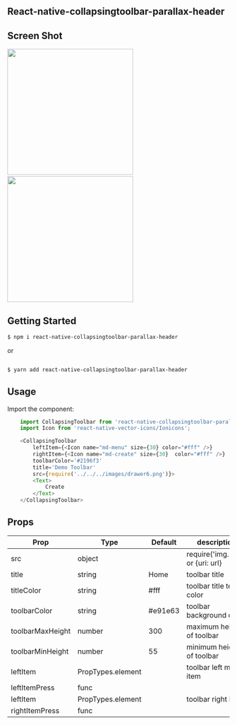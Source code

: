 ## React-native-collapsingtoolbar-parallax-header

## Screen Shot

<img src="https://github.com/sanpyaelin/react-native-collapsingtoolbar/blob/master/screenshot/1.gif" width="285">    <img src="https://github.com/sanpyaelin/react-native-collapsingtoolbar/blob/master/screenshot/2.gif" width="285">


## Getting Started
```bash
$ npm i react-native-collapsingtoolbar-parallax-header 
```

or 
```bash

$ yarn add react-native-collapsingtoolbar-parallax-header
```

## Usage

Import the component:
```js
    import CollapsingToolbar from 'react-native-collapsingtoolbar-parallax-header';
    import Icon from 'react-native-vector-icons/Ionicons';

    <CollapsingToolbar 
        leftItem={<Icon name="md-menu" size={30} color="#fff" />}
        rightItem={<Icon name="md-create" size={30}  color="#fff" />}   
        toolbarColor='#2196f3'  
        title='Demo Toolbar'
        src={require('../../../images/drawer6.png')}>
        <Text>
            Create             
        </Text>
    </CollapsingToolbar>
```

## Props

Prop | Type | Default | description
-----|------|---------|------------
src | object | | require('img.png') or {uri: url}
title| string | Home | toolbar title
titleColor| string | #fff | toolbar title text color
toolbarColor | string | #e91e63 | toolbar background color
toolbarMaxHeight | number | 300 | maximum height of toolbar
toolbarMinHeight | number | 55 | minimum height of toolbar
leftItem | PropTypes.element | | toolbar left menu item
leftItemPress | func | | 
leftItem | PropTypes.element | | toolbar right item
rightItemPress | func | | 
